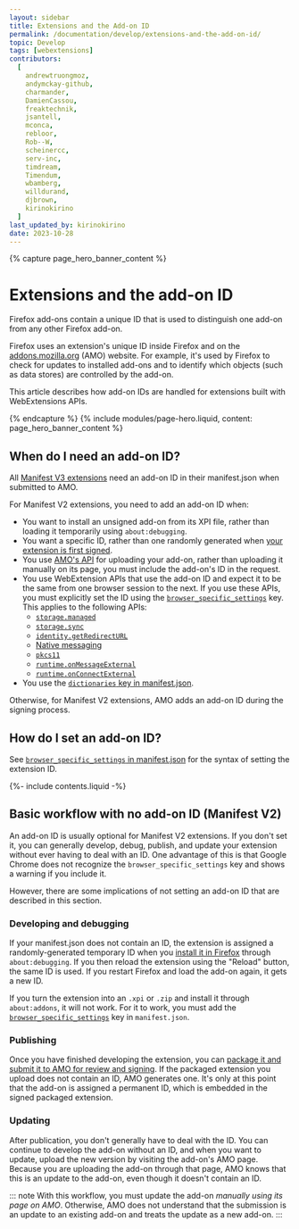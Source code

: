 ```yaml
---
layout: sidebar
title: Extensions and the Add-on ID
permalink: /documentation/develop/extensions-and-the-add-on-id/
topic: Develop
tags: [webextensions]
contributors:
  [
    andrewtruongmoz,
    andymckay-github,
    charmander,
    DamienCassou,
    freaktechnik,
    jsantell,
    mconca,
    rebloor,
    Rob--W,
    scheinercc,
    serv-inc,
    timdream,
    Timendum,
    wbamberg,
    willdurand,
    djbrown,
    kirinokirino
  ]
last_updated_by: kirinokirino
date: 2023-10-28
---
```


<!-- Page Hero Banner -->

{% capture page_hero_banner_content %}

# Extensions and the add-on ID

Firefox add-ons contain a unique ID that is used to distinguish one add-on from any other Firefox add-on.

Firefox uses an extension's unique ID inside Firefox and on the [addons.mozilla.org](https://addons.mozilla.org/) (AMO) website. For example, it's used by Firefox to check for updates to installed add-ons and to identify which objects (such as data stores) are controlled by the add-on.

This article describes how add-on IDs are handled for extensions built with WebExtensions APIs.

{% endcapture %}
{% include modules/page-hero.liquid,
  content: page_hero_banner_content
%}

<!-- END: Page Hero Banner -->

<!-- Single Column Body Module -->

<section id="when-do-you-need-an-add-on-id" class="module">
<article class="module-content grid-x grid-padding-x">
<div class="cell small-12">

## When do I need an add-on ID?

All [Manifest V3 extensions](/documentation/develop/manifest-v3-migration-guide/) need an add-on ID in their manifest.json when submitted to AMO.

For Manifest V2 extensions, you need to add an add-on ID when:

- You want to install an unsigned add-on from its XPI file, rather than loading it temporarily using `about:debugging`.
- You want a specific ID, rather than one randomly generated when [your extension is first signed](/documentation/publish/#get-your-extension-signed).
- You use [AMO's API](https://addons-server.readthedocs.io/en/latest/topics/api/v4_frozen/signing.html) for uploading your add-on, rather than uploading it manually on its page, you must include the add-on's ID in the request.
- You use WebExtension APIs that use the add-on ID and expect it to be the same from one browser session to the next. If you use these APIs, you must explicitly set the ID using the [`browser_specific_settings`](https://developer.mozilla.org/docs/Mozilla/Add-ons/WebExtensions/manifest.json/browser_specific_settings) key. This applies to the following APIs:
  - [`storage.managed`](https://developer.mozilla.org/docs/Mozilla/Add-ons/WebExtensions/API/storage/managed "A storage.StorageArea object that represents the managed storage area. Items in managed storage are set by the domain administrator or other native applications installed on user's computer, and are read-only for the extension. Trying to modify this storage area results in an error.")
  - [`storage.sync`](https://developer.mozilla.org/docs/Mozilla/Add-ons/WebExtensions/API/storage/sync 'Represents the sync storage area. Items in sync storage are synced by the browser, and are available across all instances of that browser that the user is logged into (e.g. via Firefox sync, or a Google account), across different devices.')
  - [`identity.getRedirectURL`](https://developer.mozilla.org/docs/Mozilla/Add-ons/WebExtensions/API/identity/getRedirectURL 'Generates a URL that you can use as a redirect URL.')
  - [Native messaging](https://developer.mozilla.org/Add-ons/WebExtensions/Native_messaging)
  - [`pkcs11`](https://developer.mozilla.org/docs/Mozilla/Add-ons/WebExtensions/API/pkcs11 'The pkcs11 API enables an extension to enumerate PKCS #11 security modules and to make them accessible to the browser as sources of keys and certificates.')
  - [`runtime.onMessageExternal`](https://developer.mozilla.org/docs/Mozilla/Add-ons/WebExtensions/API/runtime/onMessageExternal "This API can't be used in a content script.")
  - [`runtime.onConnectExternal`](https://developer.mozilla.org/docs/Mozilla/Add-ons/WebExtensions/API/runtime/onConnectExternal 'Fired when an extension receives a connection request from a different extension.')
- You use the [`dictionaries` key in manifest.json](https://developer.mozilla.org/docs/Mozilla/Add-ons/WebExtensions/manifest.json/dictionaries).

Otherwise, for Manifest V2 extensions, AMO adds an add-on ID during the signing process.

</div>
</article>
</section>

<!-- END: Single Column Body Module -->

<!-- Single Column Body Module -->

<section id="how-do-i-set-an-add-on-id" class="module">
<article class="module-content grid-x grid-padding-x">
<div class="cell small-12">

## How do I set an add-on ID?

See [`browser_specific_settings` in manifest.json](https://developer.mozilla.org/Add-ons/WebExtensions/manifest.json/browser_specific_settings) for the syntax of setting the extension ID.

</div>
</article>
</section>

<!-- END: Single Column Body Module -->

<!-- Single Column Body Module -->

<section id="basic-workflow-with-no-add-on-id" class="module">
<aside class="module-aside table-of-contents">

{%- include contents.liquid -%}

</aside>
<article class="module-content grid-x grid-padding-x">
<div class="cell small-12">

## Basic workflow with no add-on ID (Manifest V2)

An add-on ID is usually optional for Manifest V2 extensions. If you don't set it, you can generally develop, debug, publish, and update your extension without ever having to deal with an ID. One advantage of this is that Google Chrome does not recognize the `browser_specific_settings` key and shows a warning if you include it.

However, there are some implications of not setting an add-on ID that are described in this section.

### Developing and debugging

If your manifest.json does not contain an ID, the extension is assigned a randomly-generated temporary ID when you [install it in Firefox](/documentation/develop/temporary-installation-in-firefox/) through `about:debugging`. If you then reload the extension using the "Reload" button, the same ID is used. If you restart Firefox and load the add-on again, it gets a new ID.

If you turn the extension into an `.xpi` or `.zip` and install it through `about:addons`, it will not work. For it to work, you must add the [`browser_specific_settings`](https://developer.mozilla.org/docs/Mozilla/Add-ons/WebExtensions/manifest.json/browser_specific_settings) key in `manifest.json`.

### Publishing

Once you have finished developing the extension, you can [package it and submit it to AMO for review and signing](/documentation/publish/signing-and-distribution-overview/). If the packaged extension you upload does not contain an ID, AMO generates one. It's only at this point that the add-on is assigned a permanent ID, which is embedded in the signed packaged extension.

### Updating

After publication, you don't generally have to deal with the ID. You can continue to develop the add-on without an ID, and when you want to update, upload the new version by visiting the add-on's AMO page. Because you are uploading the add-on through that page, AMO knows that this is an update to the add-on, even though it doesn't contain an ID.

::: note
With this workflow, you must update the add-on _manually using its page on AMO_. Otherwise, AMO does not understand that the submission is an update to an existing add-on and treats the update as a new add-on.
:::

</div>
</article>
</section>

<!-- END: Single Column Body Module -->
